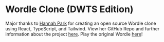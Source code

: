 # Wordle Clone (DWTS Edition)

Major thanks to [Hannah Park](https://www.hannahmariepark.com/) for creating an open source Wordle clone using React, TypeScript, and Tailwind. View her GitHub Repo and further information about the project [here](https://github.com/hannahcode/wordle). Play the original Wordle [here](https://www.powerlanguage.co.uk/wordle/)!
